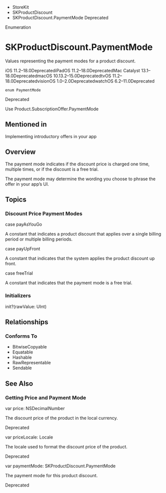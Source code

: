 

- StoreKit
- SKProductDiscount
-  SKProductDiscount.PaymentMode Deprecated

Enumeration

# SKProductDiscount.PaymentMode

Values representing the payment modes for a product discount.

iOS 11.2–18.0DeprecatediPadOS 11.2–18.0DeprecatedMac Catalyst 13.1–18.0DeprecatedmacOS 10.13.2–15.0DeprecatedtvOS 11.2–18.0DeprecatedvisionOS 1.0–2.0DeprecatedwatchOS 6.2–11.0Deprecated

``` source
enum PaymentMode
```

Deprecated

Use Product.SubscriptionOffer.PaymentMode

## Mentioned in 

Implementing introductory offers in your app

## Overview

The payment mode indicates if the discount price is charged one time, multiple times, or if the discount is a free trial.

The payment mode may determine the wording you choose to phrase the offer in your app’s UI.

## Topics

### Discount Price Payment Modes

case payAsYouGo

A constant that indicates a product discount that applies over a single billing period or multiple billing periods.

case payUpFront

A constant that indicates that the system applies the product discount up front.

case freeTrial

A constant that indicates that the payment mode is a free trial.

### Initializers

init?(rawValue: UInt)

## Relationships

### Conforms To

- BitwiseCopyable
- Equatable
- Hashable
- RawRepresentable
- Sendable

## See Also

### Getting Price and Payment Mode

var price: NSDecimalNumber

The discount price of the product in the local currency.

Deprecated

var priceLocale: Locale

The locale used to format the discount price of the product.

Deprecated

var paymentMode: SKProductDiscount.PaymentMode

The payment mode for this product discount.

Deprecated

